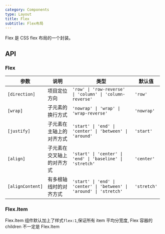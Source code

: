 ```yaml
---
category: Components
type: Layout
title: Flex
subtitle: Flex布局
---
```



Flex 是 CSS flex 布局的一个封装。



## API

### Flex

| 参数 | 说明 | 类型 | 默认值 |
|----|-----|------|------|
| `[direction]` | 项目定位方向 | `'row' \| 'row-reverse' \| 'column' \| 'column-reverse'` | `'row'` |
| `[wrap]` | 子元素的换行方式 | `'nowrap' \| 'wrap' \| 'wrap-reverse'`  | `'nowrap'` |
| `[justify]` | 子元素在主轴上的对齐方式 | `'start' \| 'end' \| 'center' \| 'between' \| 'around'` | `'start'` |
| `[align]` | 子元素在交叉轴上的对齐方式  | `'start' \| 'center' \| 'end' \| 'baseline' \| 'stretch'` | `'center'` |
| `[alignContent]` | 有多根轴线时的对齐方式 | `'start' \| 'end' \| 'center' \| 'between' \| 'around' \| 'stretch'`  | `'stretch'` |

### Flex.Item

Flex.Item 组件默认加上了样式`flex:1`,保证所有 item 平均分宽度, Flex 容器的 children 不一定是 Flex.Item
